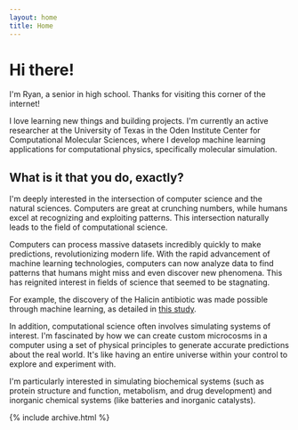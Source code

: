 ```yaml
---
layout: home
title: Home
---
```


# Hi there!

I'm Ryan, a senior in high school. Thanks for visiting this corner of the internet!

I love learning new things and building projects. I'm currently an active researcher at the University of Texas in the Oden Institute Center for Computational Molecular Sciences, where I develop machine learning applications for computational physics, specifically molecular simulation.

## What is it that you do, exactly?

I'm deeply interested in the intersection of computer science and the natural sciences. Computers are great at crunching numbers, while humans excel at recognizing and exploiting patterns. This intersection naturally leads to the field of computational science.

Computers can process massive datasets incredibly quickly to make predictions, revolutionizing modern life. With the rapid advancement of machine learning technologies, computers can now analyze data to find patterns that humans might miss and even discover new phenomena. This has reignited interest in fields of science that seemed to be stagnating.

For example, the discovery of the Halicin antibiotic was made possible through machine learning, as detailed in [this study](https://www.cell.com/cell/fulltext/S0092-8674(20)30102-1?_returnURL=https%3A%2F%2Flinkinghub.elsevier.com%2Fretrieve%2Fpii%2FS0092867420301021%3Fshowall%3Dtrue).

In addition, computational science often involves simulating systems of interest. I'm fascinated by how we can create custom microcosms in a computer using a set of physical principles to generate accurate predictions about the real world. It's like having an entire universe within your control to explore and experiment with.

I'm particularly interested in simulating biochemical systems (such as protein structure and function, metabolism, and drug development) and inorganic chemical systems (like batteries and inorganic catalysts).

{% include archive.html %}
